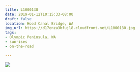 ```yaml
---
title: L1000130
date: 2019-01-12T10:15:33-08:00
draft: false
location: Hood Canal Bridge, WA
img_url: https://d17enza3bfujl8.cloudfront.net/L1000130.jpg
tags:
- Olympic Peninsula, WA
- sunrises
- on-the-road

---
```


![](https://d17enza3bfujl8.cloudfront.net/L1000130.jpg)

